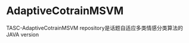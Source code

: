 AdaptiveCotrainMSVM
===================

TASC-AdaptiveCotrainMSVM repository是话题自适应多类情感分类算法的JAVA version<br>

